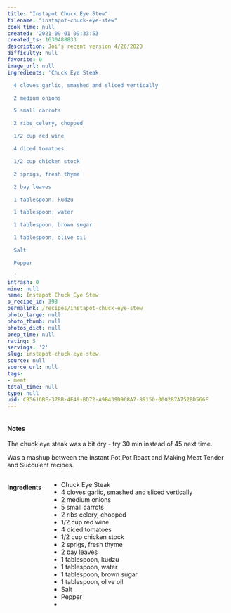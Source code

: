 ```yaml
---
title: "Instapot Chuck Eye Stew"
filename: "instapot-chuck-eye-stew"
cook_time: null
created: '2021-09-01 09:33:53'
created_ts: 1630488833
description: Joi's recent version 4/26/2020
difficulty: null
favorite: 0
image_url: null
ingredients: 'Chuck Eye Steak

  4 cloves garlic, smashed and sliced vertically

  2 medium onions

  5 small carrots

  2 ribs celery, chopped

  1/2 cup red wine

  4 diced tomatoes

  1/2 cup chicken stock

  2 sprigs, fresh thyme

  2 bay leaves

  1 tablespoon, kudzu

  1 tablespoon, water

  1 tablespoon, brown sugar

  1 tablespoon, olive oil

  Salt

  Pepper

  '
intrash: 0
mine: null
name: Instapot Chuck Eye Stew
p_recipe_id: 393
permalink: /recipes/instapot-chuck-eye-stew
photo_large: null
photo_thumb: null
photos_dict: null
prep_time: null
rating: 5
servings: '2'
slug: instapot-chuck-eye-stew
source: null
source_url: null
tags:
- meat
total_time: null
type: null
uid: CB5616BE-378B-4E49-BD72-A9B439D968A7-89150-000287A752BD566F
---
```

<div class="large-8 medium-7 columns" id="writeup">		<div id="notes"><h4>Notes</h4>
<div class="box box-notes"><p>The chuck eye steak was a bit dry - try 30 min instead of 45 next time.</p>
<p>Was a mashup between the Instant Pot Pot Roast and Making Meat Tender and Succulent recipes.</p>
</div></div>	</div><!-- #writeup -->
</div><!-- #row-one -->
<div class="row" id="row-two">	<div class="medium-4 small-5 columns" id="ingredients"><h4>Ingredients</h4><div class="box box-ingredients content"><ul>
<li>Chuck Eye Steak</li>
<li>4 cloves garlic, smashed and sliced vertically</li>
<li>2 medium onions</li>
<li>5 small carrots</li>
<li>2 ribs celery, chopped</li>
<li>1/2 cup red wine</li>
<li>4 diced tomatoes</li>
<li>1/2 cup chicken stock</li>
<li>2 sprigs, fresh thyme</li>
<li>2 bay leaves</li>
<li>1 tablespoon, kudzu</li>
<li>1 tablespoon, water</li>
<li>1 tablespoon, brown sugar</li>
<li>1 tablespoon, olive oil</li>
<li>Salt</li>
<li>Pepper</li>
<li></li>
</ul>
</div>	</div>	<div class="medium-6 small-7 columns" id="directions">	</div>
